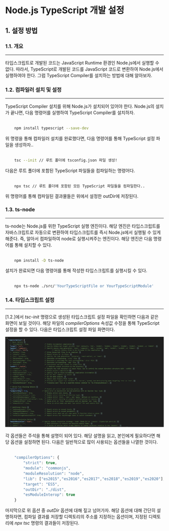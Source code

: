 # Node.js   TypeScript 개발 설정

## 1. 설정 방법

### 1.1. 개요
--------------------------------------------------------------------------------
  타입스크립트로 개발된 코드는 JavaScript Runtime 환경인 Node.js에서 실행할 수 없다. 따라서, TypeScript로 개발된 코드를 JavaScript 코드로 변환하여 Node.js에서 실행하여야 한다. 그럼 TypeScript Compiler를 설치하는 방법에 대해 알아보자. 


### 1.2. 컴파일러 설치 및 설정
--------------------------------------------------------------------------------
  TypeScript Compiler 설치를 위해 Node.js가 설치되어 있어야 한다. Node.js의 설치가 끝나면, 다음 명령어를 실행하여 TypeScript Compiler를 설치하자.

``` bash

	npm install typescript --save-dev

```

  위 명령을 통해 컴파일러 설치를 완료했다면, 다음 명령어를 통해 TypeScript 설정 파일을 생성하자..

``` bash

	tsc --init // 루트 폴더에 tsconfig.json 파일 생성!

```

  다음은 루트 폴더에 포함된 TypeScript 파일들을 컴파일하는 명령어다.

``` bash

	npx tsc // 루트 폴더에 포함된 모든 TypeScript 파일들을 컴파일한다..

```

위 명령어를 통해 컴파일된 결과물들은 위에서 설정한 outDir에 저장된다. 

### 1.3. ts-node
--------------------------------------------------------------------------------
  ts-node는 Node.js를 위한 TypeScript 실행 엔진이다. 해당 엔진은 타입스크립트를 자바스크립트로 자동으로 변환하여 타입스크립트를 즉시 Node.js에서 실행될 수 있게 해준다. 즉, 알아서 컴파일하여 node로 실행시켜주는 엔진이다. 해당 엔진은 다음 명령어를 통해 설치할 수 있다.

``` bash

	npm install -D ts-node

```

  설치가 완료되면 다음 명령어를 통해 작성한 타입스크립트를 실행시킬 수 있다. 

``` bash

	npx ts-node ./src/'YourTypeScriptFile or YourTypeScriptModule' 

```

### 1.4. 타입스크립트 설정
--------------------------------------------------------------------------------
  [1.2.]에서 *tsc-init* 명령으로 생성된 타입스크립트 설정 파일을 확인하면 다음과 같은 화면이 보일 것이다. 해당 파일의 *compilerOptions* 속성값 수정을 통해 TypeScript 설정을 할 수 있다. 다음은 타입스크립트 설정 파일 화면이다. 

![이미지1](./img/typescript_설정_1.png)

  각 옵션들은 주석을 통해 설명이 되어 있다. 해당 설명을 읽고, 본인에게 필요하다면 해당 옵션을 설정하면 된다. 다음은 일반적으로 많이 사용되는 옵션들을 나열한 것이다.

``` typescript

	"compilerOptions": {
        "strict": true,
        "module": "commonjs",
        "moduleResolution": "node",
        "lib": ["es2015","es2016","es2017","es2018","es2019","es2020"],
        "target": "ES5",
        "outDir": "./dist",
        "esModuleInterop": true
    }

```

  마지막으로 위 옵션 중 *outDir* 옵션에 대해 짚고 넘어가자. 해당 옵션에 대해 간단히 설명하자면, 컴파일 결과를 저장할 디렉토리의 주소를 지정하는 옵션이며, 지정된 디렉토리에 *npx tsc* 명령의 결과들이 저장된다.  
